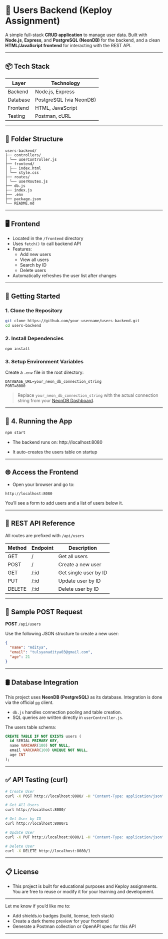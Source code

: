 # 👤 Users Backend (Keploy Assignment)

A simple full-stack **CRUD application** to manage user data. Built with **Node.js**, **Express**, and **PostgreSQL (NeonDB)** for the backend, and a clean **HTML/JavaScript frontend** for interacting with the REST API.

---

## 📦 Tech Stack

| Layer      | Technology              |
|------------|--------------------------|
| Backend    | Node.js, Express         |
| Database   | PostgreSQL (via NeonDB)  |
| Frontend   | HTML, JavaScript         |
| Testing    | Postman, cURL            |

---

## 📁 Folder Structure

```
users-backend/
├── controllers/
│ └── userController.js
├── frontend/
│ ├── index.html
│ └── style.css
├── routes/
│ └── userRoutes.js
├── db.js
├── index.js
├── .env
├── package.json
└── README.md

```
---

## 🖥️ Frontend

- Located in the `/frontend` directory
- Uses `fetch()` to call backend API
- Features:
  - Add new users
  - View all users
  - Search by ID
  - Delete users
- Automatically refreshes the user list after changes

---

## 🚀 Getting Started

### 1. Clone the Repository

```bash
git clone https://github.com/your-username/users-backend.git
cd users-backend
```

### 2. Install Dependencies

```bash
npm install
```

### 3. Setup Environment Variables
Create a `.env` file in the root directory:

```
DATABASE_URL=your_neon_db_connection_string
PORT=8080
```
> Replace `your_neon_db_connection_string` with the actual connection string from your  [NeonDB Dashboard](https://neon.tech).

---

## 🔧 4. Running the App

```bash
npm start
```

- The backend runs on: http://localhost:8080

- It auto-creates the users table on startup

---

## 🌐 Access the Frontend

- Open your browser and go to:

```
http://localhost:8080
```

You’ll see a form to add users and a list of users below it.

---

## 🔌 REST API Reference

All routes are prefixed with `/api/users`


| Method | Endpoint       | Description           |
|--------|----------------|-----------------------|
| GET    | /              | Get all users         |
| POST   | /              | Create a new user     |
| GET    | /:id           | Get single user by ID |
| PUT    | /:id           | Update user by ID     |
| DELETE | /:id           | Delete user by ID     |

---

## 📨 Sample POST Request

**POST** `/api/users`

Use the following JSON structure to create a new user:

```json
{
  "name": "Aditya",
  "email": "tulsyanaditya03@gmail.com",
  "age": 21
}
```

---

## 🛢️ Database Integration

This project uses **NeonDB (PostgreSQL)** as its database. Integration is done via the official [`pg`](https://www.npmjs.com/package/pg) client.

- `db.js` handles connection pooling and table creation.
- SQL queries are written directly in `userController.js`.

The users table schema:

```sql
CREATE TABLE IF NOT EXISTS users (
  id SERIAL PRIMARY KEY,
  name VARCHAR(100) NOT NULL,
  email VARCHAR(100) UNIQUE NOT NULL,
  age INT
);
```

---

## ✅ API Testing (curl)

```bash
# Create User
curl -X POST http://localhost:8080/ -H "Content-Type: application/json" -d '{"name":"Aditya","email":"tulsyanaditya03@gmail.com","age":21}'

# Get All Users
curl http://localhost:8080/

# Get User by ID
curl http://localhost:8080/1

# Update User
curl -X PUT http://localhost:8080/1 -H "Content-Type: application/json" -d '{"name":"Aditya","email":"tulsyanaditya03@gmail.com","age":21}'

# Delete User
curl -X DELETE http://localhost:8080/1
```
---

## 📋 License

- This project is built for educational purposes and Keploy assignments. You are free to reuse or modify it for your learning and development.

---

Let me know if you’d like me to:
- Add shields.io badges (build, license, tech stack)
- Create a dark theme preview for your frontend
- Generate a Postman collection or OpenAPI spec for this API

---